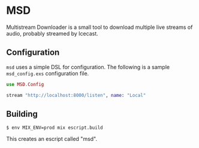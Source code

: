 # MSD

Multistream Downloader is a small tool to download multiple live streams of
audio, probably streamed by Icecast.

## Configuration

`msd` uses a simple DSL for configuration. The following is a sample
`msd_config.exs` configuration file.

```elixir
use MSD.Config

stream "http://localhost:8000/listen", name: "Local"
```

## Building

```
$ env MIX_ENV=prod mix escript.build
```

This creates an escript called "msd".

